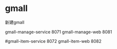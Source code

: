 # gmall
新建gmall

gmall-manage-service  8071
gmall-manage-web  8081

#gmall-item-service  8072
gmall-item-web 8082